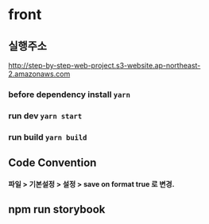 # front

## 실행주소

<a href="http://step-by-step-web-project.s3-website.ap-northeast-2.amazonaws.com">http://step-by-step-web-project.s3-website.ap-northeast-2.amazonaws.com</a>

### before dependency install `yarn`

### run dev `yarn start`

### run build `yarn build`

## Code Convention

#### 파일 > 기본설정 > 설정 > save on format true 로 변경.

## npm run storybook
